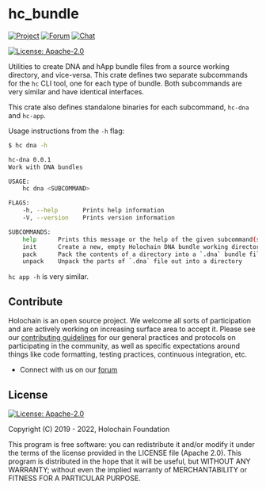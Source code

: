 # hc_bundle

[![Project](https://img.shields.io/badge/project-holochain-blue.svg?style=flat-square)](http://holochain.org/)
[![Forum](https://img.shields.io/badge/chat-forum%2eholochain%2enet-blue.svg?style=flat-square)](https://forum.holochain.org)
[![Chat](https://img.shields.io/badge/chat-chat%2eholochain%2enet-blue.svg?style=flat-square)](https://chat.holochain.org)

[![License: Apache-2.0](https://img.shields.io/badge/License-Apache%202.0-blue.svg)](https://www.apache.org/licenses/LICENSE-2.0)

Utilities to create DNA and hApp bundle files from a source working directory, and vice-versa.
This crate defines two separate subcommands for the `hc` CLI tool, one for each type of bundle.
Both subcommands are very similar and have identical interfaces.

This crate also defines standalone binaries for each subcommand, `hc-dna` and `hc-app`.

Usage instructions from the `-h` flag:

```sh
$ hc dna -h

hc-dna 0.0.1
Work with DNA bundles

USAGE:
    hc dna <SUBCOMMAND>

FLAGS:
    -h, --help       Prints help information
    -V, --version    Prints version information

SUBCOMMANDS:
    help      Prints this message or the help of the given subcommand(s)
    init      Create a new, empty Holochain DNA bundle working directory
    pack      Pack the contents of a directory into a `.dna` bundle file
    unpack    Unpack the parts of `.dna` file out into a directory
```

`hc app -h` is very similar.

## Contribute
Holochain is an open source project.  We welcome all sorts of participation and are actively working on increasing surface area to accept it.  Please see our [contributing guidelines](/CONTRIBUTING.md) for our general practices and protocols on participating in the community, as well as specific expectations around things like code formatting, testing practices, continuous integration, etc.

* Connect with us on our [forum](https://forum.holochain.org)

## License
[![License: Apache-2.0](https://img.shields.io/badge/License-Apache%202.0-blue.svg)](https://www.apache.org/licenses/LICENSE-2.0)

Copyright (C) 2019 - 2022, Holochain Foundation

This program is free software: you can redistribute it and/or modify it under the terms of the license
provided in the LICENSE file (Apache 2.0).  This program is distributed in the hope that it will be useful,
but WITHOUT ANY WARRANTY; without even the implied warranty of MERCHANTABILITY or FITNESS FOR A PARTICULAR
PURPOSE.
